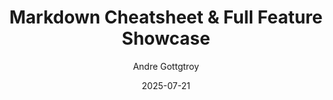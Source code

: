 ---
id: 102
title: "Markdown Cheatsheet & Full Feature Showcase"
date: "2025-07-21"
author: "Andre Gottgtroy"
tags: ["Reference", "Template", "Markdown"]
featured: false
series: "Website Guide"
part: 2
content:
  - type: heading
    text: "Basic Content Types"
  - type: paragraph
    text: "This is a standard paragraph. You can now use standard Markdown for **bold**, *italic*, and ***both***."
  - type: paragraph
    text:   |
     this way you can take into account

     new lines

     this is a [VIOLET]*violet*[/VIOLET] word and this is a [ZINC]*zinc*[/ZINC] word and this is a [WHITE]*white*[/WHITE] word

     [BLOCK]This is a block code[/BLOCK] 

     [NOTE]This is a Note[/NOTE] 

     [CNOTE]This is a Note with a different color border[/CNOTE] 

     [SIDENOTE]This is a side Note[/SIDENOTE] 
  - type: paragraph
    text: "&nbsp;&nbsp;&nbsp;&nbsp;This is a indented single line paragraph in paragraph."
  - type: paragraph
    text: "[INDENT]This is a indented full block paragraph in paragraph.[/INDENT]"
  - type: paragraph
    text: "[INDENT=2]This is a indented full block paragraph in paragraph with multiple indents.[/INDENT]"
  - type: list
    items:
      - "This is the first item in a list."
      - "This is the second item."
      - "<strong>This item uses HTML for bolding.</strong>"
      - "<em>This item uses HTML for italics.</em>"
      - "<u>This item uses HTML for italics.</u>"
      - "&nbsp;&nbsp;&nbsp;&nbsp;single line indentation"
      - "<div style='padding-left: 2em;'>block of text indentation in lists </div>"
  - type: html
    value: "<p>This is using a htlm link to a <a href='https://www.youtube.com/channel/UC0JB7TSe4MA MoscpbWGo-pA' target='_blank' rel='noopener noreferrer'><span class='text-teal-400'><u>site</u></span></a>.</p>"
  - type: html
    value: "<p>this is using html to <span class='text-violet-400'>color a text</span>.</p>"
  - type: blockquote
    text: "This is a blockquote. It's great for highlighting a key takeaway or a quote that inspired you during development."

  - type: heading
    text: "Media Content Types"
  - type: paragraph
    text: "Below is an example of a single, standard image. It will align to the left by default."
  - type: image
    src: '/ravenhill-image.png'
    alt: "A standard image example."
  - type: paragraph
    text: "Next is a video, which is perfect for showing gameplay."
  - type: video
    videoId: "oq9raTB9cHM"
    alt: "YouTube trailer for the game Ravenhill."
  - type: paragraph
    text: "And here is an auto-sliding gallery for multiple screenshots."
  - type: gallery
    screenshots:
      - "https://placehold.co/1600x900/18181b/8b5cf6?text=Gallery+Image+1"
      - "https://placehold.co/1600x900/18181b/8b5cf6?text=Gallery+Image+2"
      - "https://placehold.co/1600x900/18181b/8b5cf6?text=Gallery+Image+3"
    alt: "A gallery showing various in-game screenshots."

  - type: heading
    text: "Advanced Formatting with HTML"
  - type: paragraph
    text: "For complex cases, like a colored link, you can use the 'html' type."
  - type: html
    value: "<p>My work is heavily influenced by the design talks on <a href='https://www.youtube.com/channel/UC0JB7TSe4MA MoscpbWGo-pA' target='_blank' rel='noopener noreferrer'><strong><em><span class='text-teal-400'><u>the official GDC channel</u></span></em></strong></a>.</p>"

  - type: heading
    text: "Heading types"
  - type: heading-1
    text: "heading-1"
  - type: heading-2
    text: "heading-2"
  - type: heading-3
    text: "heading-3"
  - type: heading
    text: "heading"
  - type: subheading
    text: "subheading"
  - type: subheading-2
    text: "subheading-2"
---